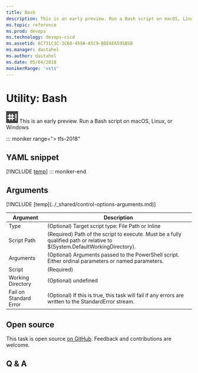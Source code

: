 ```yaml
---
title: Bash
description: This is an early preview. Run a Bash script on macOS, Linux, or Windows
ms.topic: reference
ms.prod: devops
ms.technology: devops-cicd
ms.assetid: 6C731C3C-3C68-459A-A5C9-BDE6E6595B5B
ms.manager: dastahel
ms.author: dastahel
ms.date: 05/04/2018
monikerRange: 'vsts'
---
```


# Utility: Bash

![](_img/bash.png) This is an early preview. Run a Bash script on macOS, Linux, or Windows

::: moniker range="> tfs-2018"
## YAML snippet
[!INCLUDE [temp](../_shared/yaml/BashV3.md)]
::: moniker-end

## Arguments

<table><thead><tr><th>Argument</th><th>Description</th></tr></thead>
<tr><td>Type</td><td>(Optional) Target script type: File Path or Inline</td></tr>
<tr><td>Script Path</td><td>(Required) Path of the script to execute. Must be a fully qualified path or relative to $(System.DefaultWorkingDirectory).</td></tr>
<tr><td>Arguments</td><td>(Optional) Arguments passed to the PowerShell script. Either ordinal parameters or named parameters.</td></tr>
<tr><td>Script</td><td>(Required) </td></tr>
<tr><td>Working Directory</td><td>(Optional) undefined</td></tr>
<tr><td>Fail on Standard Error</td><td>(Optional) If this is true, this task will fail if any errors are written to the StandardError stream.</td></tr>
[!INCLUDE [temp](../_shared/control-options-arguments.md)]
</table>

## Open source

This task is open source [on GitHub](https://github.com/Microsoft/vsts-tasks). Feedback and contributions are welcome.

## Q & A

<!-- BEGINSECTION class="md-qanda" -->

<!-- ENDSECTION -->
